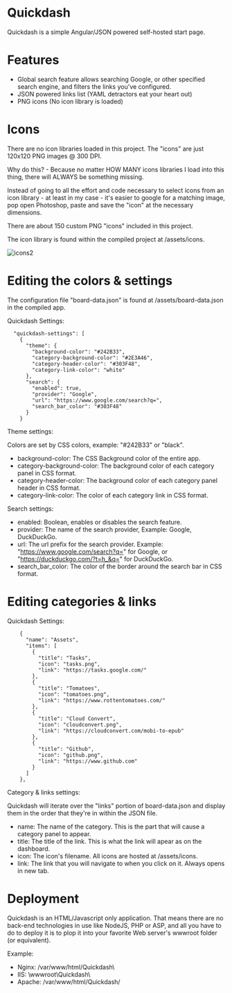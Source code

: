 

# Quickdash

Quickdash is a simple Angular/JSON powered self-hosted start page.

# Features

- Global search feature allows searching Google, or other specified search engine, and filters the links you've configured.
- JSON powered links list (YAML detractors eat your heart out)
- PNG icons (No icon library is loaded)

# Icons

There are no icon libraries loaded in this project. The "icons" are just 120x120 PNG images @ 300 DPI. 

Why do this? - Because no matter HOW MANY icons libraries I load into this thing, there will ALWAYS be something missing.

Instead of going to all the effort and code necessary to select icons from an icon library - at least in my case - it's easier to google for a matching image, pop open Photoshop, paste and save the "icon" at the necessary dimensions.

There are about 150 custom PNG "icons" included in this project.

The icon library is found within the compiled project at /assets/icons.

![icons2](https://github.com/user-attachments/assets/30e8c493-b8eb-4b0f-a5cd-876fa1ce99d2)

# Editing the colors & settings

The configuration file "board-data.json" is found at /assets/board-data.json in the compiled app.

Quickdash Settings:

```
  "quickdash-settings": [
    {
      "theme": {
        "background-color": "#242B33",
        "category-background-color": "#2E3A46",
        "category-header-color": "#303F48",
        "category-link-color": "white"
      },
      "search": {
        "enabled": true,
        "provider": "Google",
        "url": "https://www.google.com/search?q=",
        "search_bar_color": "#303F48"
      }
    }
```

Theme settings:

Colors are set by CSS colors, example: "#242B33" or "black".

- background-color: The CSS Background color of the entire app.
- category-background-color: The background color of each category panel in CSS format. 
- category-header-color: The background color of each category panel header in CSS format.
- category-link-color: The color of each category link in CSS format.

Search settings:

- enabled: Boolean, enables or disables the search feature.
- provider: The name of the search provider, Example: Google, DuckDuckGo.
- url: The url prefix for the search provider. Example: "https://www.google.com/search?q=" for Google, or "https://duckduckgo.com/?t=h_&q=" for DuckDuckGo.
- search_bar_color: The color of the border around the search bar in CSS format.

# Editing categories & links

Quickdash Settings:

```
    {
      "name": "Assets",
      "items": [
        {
          "title": "Tasks",
          "icon": "tasks.png",
          "link": "https://tasks.google.com/"
        },
        {
          "title": "Tomatoes",
          "icon": "tomatoes.png",
          "link": "https://www.rottentomatoes.com/"
        },
        {
          "title": "Cloud Convert",
          "icon": "cloudconvert.png",
          "link": "https://cloudconvert.com/mobi-to-epub"
        },
        {
          "title": "Github",
          "icon": "github.png",
          "link": "https://www.github.com"
        }
      ]
    },
```

Category & links settings:

Quickdash will iterate over the "links" portion of board-data.json and display them in the order that they're in within the JSON file.

- name: The name of the category. This is the part that will cause a category panel to appear.
- title: The title of the link. This is what the link will apear as on the dashboard.
- icon: The icon's filename. All icons are hosted at /assets/icons.
- link: The link that you will navigate to when you click on it. Always opens in new tab.

# Deployment

Quickdash is an HTML/Javascript only application. That means there are no back-end technologies in use like NodeJS, PHP or ASP, and all you have to do to deploy it is to plop it into your favorite Web server's wwwroot folder (or equivalent).

Example: 

- Nginx: /var/www/html/Quickdash\
- IIS: \wwwroot\Quickdash\
- Apache: /var/www/html/Quickdash/

